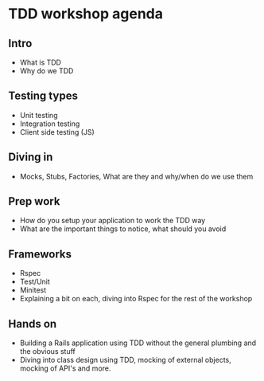 # TDD workshop agenda

## Intro

* What is TDD
* Why do we TDD

## Testing types

* Unit testing
* Integration testing
* Client side testing (JS)

## Diving in

* Mocks, Stubs, Factories, What are they and why/when do we use them

## Prep work

* How do you setup your application to work the TDD way
* What are the important things to notice, what should you avoid

## Frameworks

* Rspec
* Test/Unit
* Minitest
* Explaining a bit on each, diving into Rspec for the rest of the workshop

## Hands on

* Building a Rails application using TDD without the general plumbing and the obvious stuff
* Diving into class design using TDD, mocking of external objects, mocking of API's and more.


